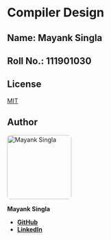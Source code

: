 # Compiler Design

## Name: Mayank Singla

## Roll No.: 111901030

## License

[MIT](LICENSE)

## Author

<a href="https://github.com/Smile040501">
    <img 
        src="https://avatars.githubusercontent.com/u/62458127?v=4?s=150"
        alt="Mayank Singla" 
        width="150px"
        style="border-radius:7px"
    />
</a>

**Mayank Singla**

-   [**GitHub**](https://github.com/Smile040501)
-   [**LinkedIn**](https://www.linkedin.com/in/mayank-singla-001pt)
